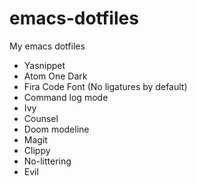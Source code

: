 # emacs-dotfiles
My emacs dotfiles

- Yasnippet
- Atom One Dark
- Fira Code Font (No ligatures by default)
- Command log mode
- Ivy
- Counsel
- Doom modeline
- Magit
- Clippy
- No-littering
- Evil
